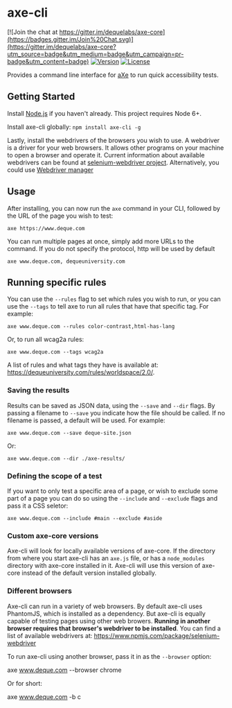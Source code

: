 # axe-cli

[![Join the chat at https://gitter.im/dequelabs/axe-core](https://badges.gitter.im/Join%20Chat.svg)](https://gitter.im/dequelabs/axe-core?utm_source=badge&utm_medium=badge&utm_campaign=pr-badge&utm_content=badge)
[![Version](https://img.shields.io/npm/v/axe-cli.svg)](https://www.npmjs.com/package/axe-cli)
[![License](https://img.shields.io/npm/l/axe-cli.svg)](LICENSE)

Provides a command line interface for [aXe](https://github.com/dequelabs/axe-core) to run quick accessibility tests.

## Getting Started

Install [Node.js](https://docs.npmjs.com/getting-started/installing-node) if you haven't already. This project requires Node 6+.

Install axe-cli globally: `npm install axe-cli -g`

Lastly, install the webdrivers of the browsers you wish to use. A webdriver is a driver for your web browsers. It allows other programs on your machine to open a browser and operate it. Current information about available webdrivers can be found at [selenium-webdriver project](https://www.npmjs.com/package/selenium-webdriver). Alternatively, you could use [Webdriver manager](https://www.npmjs.com/package/webdriver-manager)

## Usage

After installing, you can now run the `axe` command in your CLI, followed by the URL of the page you wish to test:

	axe https://www.deque.com

You can run multiple pages at once, simply add more URLs to the command. If you do not specify the protocol, http will be used by default

	axe www.deque.com, dequeuniversity.com

## Running specific rules

You can use the `--rules` flag to set which rules you wish to run, or you can use the `--tags` to tell axe to run all rules that have that specific tag. For example:

	axe www.deque.com --rules color-contrast,html-has-lang

Or, to run all wcag2a rules:

	axe www.deque.com --tags wcag2a


A list of rules and what tags they have is available at: https://dequeuniversity.com/rules/worldspace/2.0/.

### Saving the results

Results can be saved as JSON data, using the `--save` and `--dir` flags. By passing a filename to `--save` you indicate how the file should be called. If no filename is passed, a default will be used. For example:

	axe www.deque.com --save deque-site.json

Or:

	axe www.deque.com --dir ./axe-results/

### Defining the scope of a test

If you want to only test a specific area of a page, or wish to exclude some part of a page you can do so using the `--include` and `--exclude` flags and pass it a CSS seletor:

	axe www.deque.com --include #main --exclude #aside

### Custom axe-core versions

Axe-cli will look for locally available versions of axe-core. If the directory from where you start axe-cli has an `axe.js` file, or has a `node_modules` directory with axe-core installed in it. Axe-cli will use this version of axe-core instead of the default version installed globally.

### Different browsers

Axe-cli can run in a variety of web browsers. By default axe-cli uses PhantomJS, which is installed as a dependency. But axe-cli is equally capable of testing pages using other web browers. **Running in another browser requires that browser's webdriver to be installed**. You can find a list of available webdrivers at: https://www.npmjs.com/package/selenium-webdriver

To run axe-cli using another browser, pass it in as the `--browser` option:

  axe www.deque.com --browser chrome

Or for short:

  axe www.deque.com -b c
